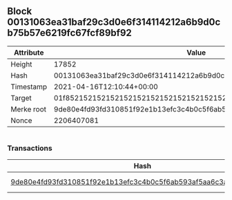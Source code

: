 ## Block 00131063ea31baf29c3d0e6f314114212a6b9d0cb75b57e6219fc67fcf89bf92

Attribute | Value
--- | ---
Height | 17852
Hash | 00131063ea31baf29c3d0e6f314114212a6b9d0cb75b57e6219fc67fcf89bf92
Timestamp | 2021-04-16T12:10:44+00:00
Target | 01f8521521521521521521521521521521521521521521521521521521521521
Merke root | 9de80e4fd93fd310851f92e1b13efc3c4b0c5f6ab593af5aa6c3ab3cca4bd501
Nonce | 2206407081

```

```

### Transactions

Hash | Amount
--- | ---
[9de80e4fd93fd310851f92e1b13efc3c4b0c5f6ab593af5aa6c3ab3cca4bd501](9de80e4fd93fd310851f92e1b13efc3c4b0c5f6ab593af5aa6c3ab3cca4bd501.md) | 10.00000000 SKEPTI 
